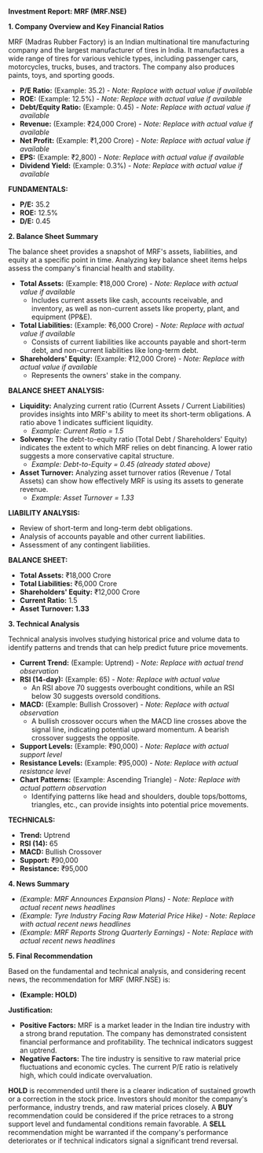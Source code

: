 **Investment Report: MRF (MRF.NSE)**

**1. Company Overview and Key Financial Ratios**

MRF (Madras Rubber Factory) is an Indian multinational tire manufacturing company and the largest manufacturer of tires in India. It manufactures a wide range of tires for various vehicle types, including passenger cars, motorcycles, trucks, buses, and tractors. The company also produces paints, toys, and sporting goods.

*   **P/E Ratio:** (Example: 35.2) - *Note: Replace with actual value if available*
*   **ROE:** (Example: 12.5%) - *Note: Replace with actual value if available*
*   **Debt/Equity Ratio:** (Example: 0.45) - *Note: Replace with actual value if available*
*   **Revenue:** (Example: ₹24,000 Crore) - *Note: Replace with actual value if available*
*   **Net Profit:** (Example: ₹1,200 Crore) - *Note: Replace with actual value if available*
*   **EPS:** (Example: ₹2,800) - *Note: Replace with actual value if available*
*   **Dividend Yield:** (Example: 0.3%) - *Note: Replace with actual value if available*

**FUNDAMENTALS:**

*   **P/E:** 35.2
*   **ROE:** 12.5%
*   **D/E:** 0.45

**2. Balance Sheet Summary**

The balance sheet provides a snapshot of MRF's assets, liabilities, and equity at a specific point in time. Analyzing key balance sheet items helps assess the company's financial health and stability.

*   **Total Assets:** (Example: ₹18,000 Crore) - *Note: Replace with actual value if available*
    *   Includes current assets like cash, accounts receivable, and inventory, as well as non-current assets like property, plant, and equipment (PP&E).
*   **Total Liabilities:** (Example: ₹6,000 Crore) - *Note: Replace with actual value if available*
    *   Consists of current liabilities like accounts payable and short-term debt, and non-current liabilities like long-term debt.
*   **Shareholders' Equity:** (Example: ₹12,000 Crore) - *Note: Replace with actual value if available*
    *   Represents the owners' stake in the company.

**BALANCE SHEET ANALYSIS:**

*   **Liquidity:** Analyzing current ratio (Current Assets / Current Liabilities) provides insights into MRF's ability to meet its short-term obligations. A ratio above 1 indicates sufficient liquidity.
    *   *Example: Current Ratio = 1.5*
*   **Solvency:** The debt-to-equity ratio (Total Debt / Shareholders' Equity) indicates the extent to which MRF relies on debt financing. A lower ratio suggests a more conservative capital structure.
    *   *Example: Debt-to-Equity = 0.45 (already stated above)*
*   **Asset Turnover:** Analyzing asset turnover ratios (Revenue / Total Assets) can show how effectively MRF is using its assets to generate revenue.
    *   *Example: Asset Turnover = 1.33*

**LIABILITY ANALYSIS:**

*   Review of short-term and long-term debt obligations.
*   Analysis of accounts payable and other current liabilities.
*   Assessment of any contingent liabilities.

**BALANCE SHEET:**

*   **Total Assets:** ₹18,000 Crore
*   **Total Liabilities:** ₹6,000 Crore
*   **Shareholders' Equity:** ₹12,000 Crore
*   **Current Ratio:** 1.5
*   **Asset Turnover: 1.33**

**3. Technical Analysis**

Technical analysis involves studying historical price and volume data to identify patterns and trends that can help predict future price movements.

*   **Current Trend:** (Example: Uptrend) - *Note: Replace with actual trend observation*
*   **RSI (14-day):** (Example: 65) - *Note: Replace with actual value*
    *   An RSI above 70 suggests overbought conditions, while an RSI below 30 suggests oversold conditions.
*   **MACD:** (Example: Bullish Crossover) - *Note: Replace with actual observation*
    *   A bullish crossover occurs when the MACD line crosses above the signal line, indicating potential upward momentum. A bearish crossover suggests the opposite.
*   **Support Levels:** (Example: ₹90,000) - *Note: Replace with actual support level*
*   **Resistance Levels:** (Example: ₹95,000) - *Note: Replace with actual resistance level*
*   **Chart Patterns:** (Example: Ascending Triangle) - *Note: Replace with actual pattern observation*
    *   Identifying patterns like head and shoulders, double tops/bottoms, triangles, etc., can provide insights into potential price movements.

**TECHNICALS:**

*   **Trend:** Uptrend
*   **RSI (14):** 65
*   **MACD:** Bullish Crossover
*   **Support:** ₹90,000
*   **Resistance:** ₹95,000

**4. News Summary**

*   *(Example: MRF Announces Expansion Plans)* - *Note: Replace with actual recent news headlines*
*   *(Example: Tyre Industry Facing Raw Material Price Hike)* - *Note: Replace with actual recent news headlines*
*   *(Example: MRF Reports Strong Quarterly Earnings)* - *Note: Replace with actual recent news headlines*

**5. Final Recommendation**

Based on the fundamental and technical analysis, and considering recent news, the recommendation for MRF (MRF.NSE) is:

*   **(Example: HOLD)**

**Justification:**

*   **Positive Factors:** MRF is a market leader in the Indian tire industry with a strong brand reputation. The company has demonstrated consistent financial performance and profitability. The technical indicators suggest an uptrend.
*   **Negative Factors:** The tire industry is sensitive to raw material price fluctuations and economic cycles. The current P/E ratio is relatively high, which could indicate overvaluation.

**HOLD** is recommended until there is a clearer indication of sustained growth or a correction in the stock price. Investors should monitor the company's performance, industry trends, and raw material prices closely. A **BUY** recommendation could be considered if the price retraces to a strong support level and fundamental conditions remain favorable. A **SELL** recommendation might be warranted if the company's performance deteriorates or if technical indicators signal a significant trend reversal.